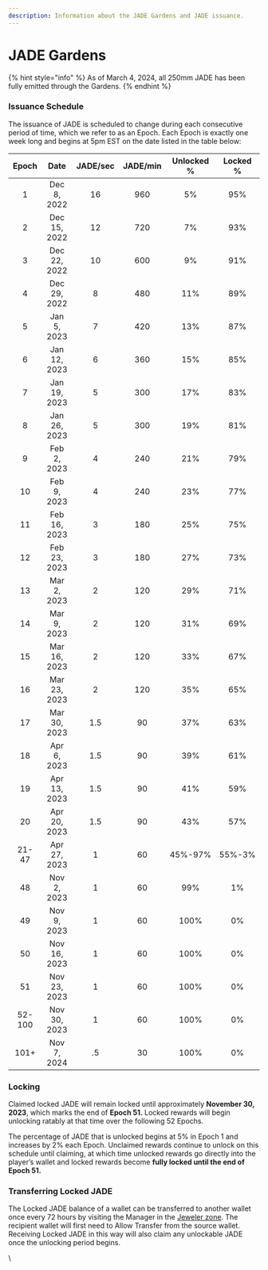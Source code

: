 ```yaml
---
description: Information about the JADE Gardens and JADE issuance.
---
```


# JADE Gardens

{% hint style="info" %}
As of March 4, 2024, all 250mm JADE has been fully emitted through the Gardens.
{% endhint %}

### Issuance Schedule

The issuance of JADE is scheduled to change during each consecutive period of time, which we refer to as an Epoch. Each Epoch is exactly one week long and begins at 5pm EST on the date listed in the table below:

<table><thead><tr><th width="117" align="center">Epoch</th><th width="159" align="center">Date</th><th width="109" align="center">JADE/sec</th><th width="112" align="center">JADE/min</th><th align="center">Unlocked %</th><th align="center">Locked %</th></tr></thead><tbody><tr><td align="center">1</td><td align="center">Dec 8, 2022</td><td align="center">16</td><td align="center">960</td><td align="center">5%</td><td align="center">95%</td></tr><tr><td align="center">2</td><td align="center">Dec 15, 2022</td><td align="center">12</td><td align="center">720</td><td align="center">7%</td><td align="center">93%</td></tr><tr><td align="center">3</td><td align="center">Dec 22, 2022</td><td align="center">10</td><td align="center">600</td><td align="center">9%</td><td align="center">91%</td></tr><tr><td align="center">4</td><td align="center">Dec 29, 2022</td><td align="center">8</td><td align="center">480</td><td align="center">11%</td><td align="center">89%</td></tr><tr><td align="center">5</td><td align="center">Jan 5, 2023</td><td align="center">7</td><td align="center">420</td><td align="center">13%</td><td align="center">87%</td></tr><tr><td align="center">6</td><td align="center">Jan 12, 2023</td><td align="center">6</td><td align="center">360</td><td align="center">15%</td><td align="center">85%</td></tr><tr><td align="center">7</td><td align="center">Jan 19, 2023</td><td align="center">5</td><td align="center">300</td><td align="center">17%</td><td align="center">83%</td></tr><tr><td align="center">8</td><td align="center">Jan 26, 2023</td><td align="center">5</td><td align="center">300</td><td align="center">19%</td><td align="center">81%</td></tr><tr><td align="center">9</td><td align="center">Feb 2, 2023</td><td align="center">4</td><td align="center">240</td><td align="center">21%</td><td align="center">79%</td></tr><tr><td align="center">10</td><td align="center">Feb 9, 2023</td><td align="center">4</td><td align="center">240</td><td align="center">23%</td><td align="center">77%</td></tr><tr><td align="center">11</td><td align="center">Feb 16, 2023</td><td align="center">3</td><td align="center">180</td><td align="center">25%</td><td align="center">75%</td></tr><tr><td align="center">12</td><td align="center">Feb 23, 2023</td><td align="center">3</td><td align="center">180</td><td align="center">27%</td><td align="center">73%</td></tr><tr><td align="center">13</td><td align="center">Mar 2, 2023</td><td align="center">2</td><td align="center">120</td><td align="center">29%</td><td align="center">71%</td></tr><tr><td align="center">14</td><td align="center">Mar 9, 2023</td><td align="center">2</td><td align="center">120</td><td align="center">31%</td><td align="center">69%</td></tr><tr><td align="center">15</td><td align="center">Mar 16, 2023</td><td align="center">2</td><td align="center">120</td><td align="center">33%</td><td align="center">67%</td></tr><tr><td align="center">16</td><td align="center">Mar 23, 2023</td><td align="center">2</td><td align="center">120</td><td align="center">35%</td><td align="center">65%</td></tr><tr><td align="center">17</td><td align="center">Mar 30, 2023</td><td align="center">1.5</td><td align="center">90</td><td align="center">37%</td><td align="center">63%</td></tr><tr><td align="center">18</td><td align="center">Apr 6, 2023</td><td align="center">1.5</td><td align="center">90</td><td align="center">39%</td><td align="center">61%</td></tr><tr><td align="center">19</td><td align="center">Apr 13, 2023</td><td align="center">1.5</td><td align="center">90</td><td align="center">41%</td><td align="center">59%</td></tr><tr><td align="center">20</td><td align="center">Apr 20, 2023</td><td align="center">1.5</td><td align="center">90</td><td align="center">43%</td><td align="center">57%</td></tr><tr><td align="center">21-47</td><td align="center">Apr 27, 2023</td><td align="center">1</td><td align="center">60</td><td align="center">45%-97%</td><td align="center">55%-3%</td></tr><tr><td align="center">48</td><td align="center">Nov 2, 2023</td><td align="center">1</td><td align="center">60</td><td align="center">99%</td><td align="center">1%</td></tr><tr><td align="center">49</td><td align="center">Nov 9, 2023</td><td align="center">1</td><td align="center">60</td><td align="center">100%</td><td align="center">0%</td></tr><tr><td align="center">50</td><td align="center">Nov 16, 2023</td><td align="center">1</td><td align="center">60</td><td align="center">100%</td><td align="center">0%</td></tr><tr><td align="center">51</td><td align="center">Nov 23, 2023</td><td align="center">1</td><td align="center">60</td><td align="center">100%</td><td align="center">0%</td></tr><tr><td align="center">52-100</td><td align="center">Nov 30, 2023</td><td align="center">1</td><td align="center">60</td><td align="center">100%</td><td align="center">0%</td></tr><tr><td align="center">101+</td><td align="center">Nov 7, 2024</td><td align="center">.5</td><td align="center">30</td><td align="center">100%</td><td align="center">0%</td></tr></tbody></table>

### Locking

Claimed locked JADE will remain locked until approximately **November 30, 2023**, which marks the end of **Epoch 51.** Locked rewards will begin unlocking ratably at that time over the following 52 Epochs.

The percentage of JADE that is unlocked begins at 5% in Epoch 1 and increases by 2% each Epoch. Unclaimed rewards continue to unlock on this schedule until claiming, at which time unlocked rewards go directly into the player’s wallet and locked rewards become **fully locked until the end of Epoch 51.**

### Transferring Locked JADE

The Locked JADE balance of a wallet can be transferred to another wallet once every 72 hours by visiting the Manager in the [Jeweler zone](../../learn/gameplay/jeweler.md). The recipient wallet will first need to Allow Transfer from the source wallet. Receiving Locked JADE in this way will also claim any unlockable JADE once the unlocking period begins.

\


